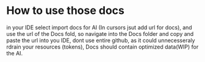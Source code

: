 # How to use those docs
in your IDE select import docs for AI (In cursors jsut add url for docs), and use the url of the Docs fold, so navigate into the Docs folder and copy and paste the url into you IDE, dont use entire github, as it could unnecesseraly rdrain your resources (tokens), Docs should contain optimized data(WIP) for the AI. 
